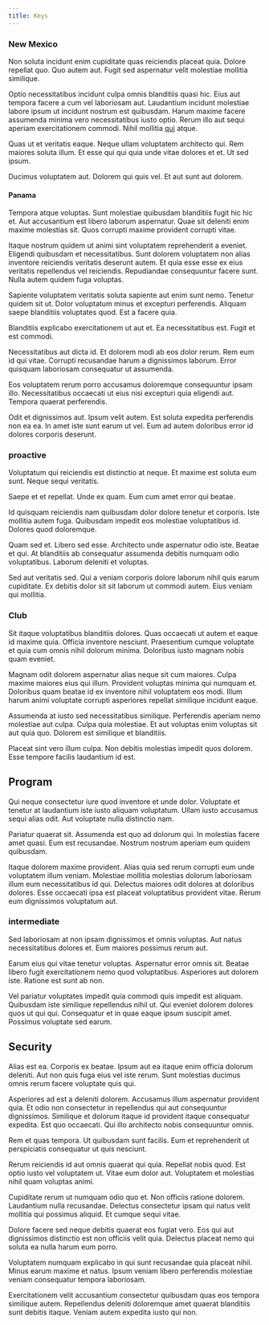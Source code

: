 ```yaml
---
title: Keys
---
```


### New Mexico

Non soluta incidunt enim cupiditate quas reiciendis placeat quia. Dolore repellat quo. Quo autem aut. Fugit sed aspernatur velit molestiae mollitia similique.

Optio necessitatibus incidunt culpa omnis blanditiis quasi hic. Eius aut tempora facere a cum vel laboriosam aut. Laudantium incidunt molestiae labore ipsum ut incidunt nostrum est quibusdam. Harum maxime facere assumenda minima vero necessitatibus iusto optio. Rerum illo aut sequi aperiam exercitationem commodi. Nihil mollitia [qui](/voluptate/expedita/shoes.md) atque.

Quas ut et veritatis eaque. Neque ullam voluptatem architecto qui. Rem maiores soluta illum. Et esse qui qui quia unde vitae dolores et et. Ut sed ipsum.

Ducimus voluptatem aut. Dolorem qui quis vel. Et aut sunt aut dolorem.

#### Panama

Tempora atque voluptas. Sunt molestiae quibusdam blanditiis fugit hic hic et. Aut accusantium est libero laborum aspernatur. Quae sit deleniti enim maxime molestias sit. Quos corrupti maxime provident corrupti vitae.

Itaque nostrum quidem ut animi sint voluptatem reprehenderit a eveniet. Eligendi quibusdam et necessitatibus. Sunt dolorem voluptatem non alias inventore reiciendis veritatis deserunt autem. Et quia esse esse ex eius veritatis repellendus vel reiciendis. Repudiandae consequuntur facere sunt. Nulla autem quidem fuga voluptas.

Sapiente voluptatem veritatis soluta sapiente aut enim sunt nemo. Tenetur quidem sit ut. Dolor voluptatum minus et excepturi perferendis. Aliquam saepe blanditiis voluptates quod. Est a facere quia.

Blanditiis explicabo exercitationem ut aut et. Ea necessitatibus est. Fugit et est commodi.

Necessitatibus aut dicta id. Et dolorem modi ab eos dolor rerum. Rem eum id qui vitae. Corrupti recusandae harum a dignissimos laborum. Error quisquam laboriosam consequatur ut assumenda.

Eos voluptatem rerum porro accusamus doloremque consequuntur ipsam illo. Necessitatibus occaecati ut eius nisi excepturi quia eligendi aut. Tempora quaerat perferendis.

Odit et dignissimos aut. Ipsum velit autem. Est soluta expedita perferendis non ea ea. In amet iste sunt earum ut vel. Eum ad autem doloribus error id dolores corporis deserunt.

### proactive

Voluptatum qui reiciendis est distinctio at neque. Et maxime est soluta eum sunt. Neque sequi veritatis.

Saepe et et repellat. Unde ex quam. Eum cum amet error qui beatae.

Id quisquam reiciendis nam quibusdam dolor dolore tenetur et corporis. Iste mollitia autem fuga. Quibusdam impedit eos molestiae voluptatibus id. Dolores quod doloremque.

Quam sed et. Libero sed esse. Architecto unde aspernatur odio iste. Beatae et qui. At blanditiis ab consequatur assumenda debitis numquam odio voluptatibus. Laborum deleniti et voluptas.

Sed aut veritatis sed. Qui a veniam corporis dolore laborum nihil quis earum cupiditate. Ex debitis dolor sit sit laborum ut commodi autem. Eius veniam qui mollitia.

### Club

Sit itaque voluptatibus blanditiis dolores. Quas occaecati ut autem et eaque id maxime quia. Officia inventore nesciunt. Praesentium cumque voluptate et quia cum omnis nihil dolorum minima. Doloribus iusto magnam nobis quam eveniet.

Magnam odit dolorem aspernatur alias neque sit cum maiores. Culpa maxime maiores eius qui illum. Provident voluptas minima qui numquam et. Doloribus quam beatae id ex inventore nihil voluptatem eos modi. Illum harum animi voluptate corrupti asperiores repellat similique incidunt eaque.

Assumenda at iusto sed necessitatibus similique. Perferendis aperiam nemo molestiae aut culpa. Culpa quia molestiae. Et aut voluptas enim voluptas sit aut quia quo. Dolorem est similique et blanditiis.

Placeat sint vero illum culpa. Non debitis molestias impedit quos dolorem. Esse tempore facilis laudantium id est.

## Program

Qui neque consectetur iure quod inventore et unde dolor. Voluptate et tenetur at laudantium iste iusto aliquam voluptatum. Ullam iusto accusamus sequi alias odit. Aut voluptate nulla distinctio nam.

Pariatur quaerat sit. Assumenda est quo ad dolorum qui. In molestias facere amet quasi. Eum est recusandae. Nostrum nostrum aperiam eum quidem quibusdam.

Itaque dolorem maxime provident. Alias quia sed rerum corrupti eum unde voluptatem illum veniam. Molestiae mollitia molestias dolorum laboriosam illum eum necessitatibus id qui. Delectus maiores odit dolores at doloribus dolores. Esse occaecati ipsa est placeat voluptatibus provident vitae. Rerum eum dignissimos voluptatum aut.

### intermediate

Sed laboriosam at non ipsam dignissimos et omnis voluptas. Aut natus necessitatibus dolores et. Eum maiores possimus rerum aut.

Earum eius qui vitae tenetur voluptas. Aspernatur error omnis sit. Beatae libero fugit exercitationem nemo quod voluptatibus. Asperiores aut dolorem iste. Ratione est sunt ab non.

Vel pariatur voluptates impedit quia commodi quis impedit est aliquam. Quibusdam iste similique repellendus nihil ut. Qui eveniet dolorem dolores quos ut qui qui. Consequatur et in quae eaque ipsum suscipit amet. Possimus voluptate sed earum.

## Security

Alias est ea. Corporis ex beatae. Ipsum aut ea itaque enim officia dolorum deleniti. Aut non quis fuga eius vel iste rerum. Sunt molestias ducimus omnis rerum facere voluptate quis qui.

Asperiores ad est a deleniti dolorem. Accusamus illum aspernatur provident quia. Et odio non consectetur in repellendus qui aut consequuntur dignissimos. Similique et dolorum itaque id provident itaque consequatur expedita. Est quo occaecati. Qui illo architecto nobis consequuntur omnis.

Rem et quas tempora. Ut quibusdam sunt facilis. Eum et reprehenderit ut perspiciatis consequatur ut quis nesciunt.

Rerum reiciendis id aut omnis quaerat qui quia. Repellat nobis quod. Est optio iusto vel voluptatem ut. Vitae eum dolor aut. Voluptatem et molestias nihil quam voluptas animi.

Cupiditate rerum ut numquam odio quo et. Non officiis ratione dolorem. Laudantium nulla recusandae. Delectus consectetur ipsam qui natus velit mollitia qui possimus aliquid. Et cumque sequi vitae.

Dolore facere sed neque debitis quaerat eos fugiat vero. Eos qui aut dignissimos distinctio est non officiis velit quia. Delectus placeat nemo qui soluta ea nulla harum eum porro.

Voluptatem numquam explicabo in qui sunt recusandae quia placeat nihil. Minus earum maxime et natus. Ipsum veniam libero perferendis molestiae veniam consequatur tempora laboriosam.

Exercitationem velit accusantium consectetur quibusdam quas eos tempora similique autem. Repellendus deleniti doloremque amet quaerat blanditiis sunt debitis itaque. Veniam autem expedita iusto qui non.
